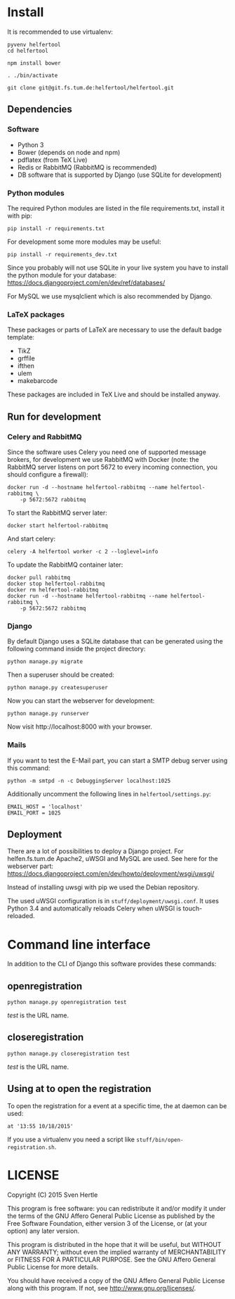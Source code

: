 # Install

It is recommended to use virtualenv:

    pyvenv helfertool
    cd helfertool

    npm install bower

    . ./bin/activate

    git clone git@git.fs.tum.de:helfertool/helfertool.git

## Dependencies

### Software

 * Python 3
 * Bower (depends on node and npm)
 * pdflatex (from TeX Live)
 * Redis or RabbitMQ (RabbitMQ is recommended)
 * DB software that is supported by Django (use SQLite for development)

### Python modules

The required Python modules are listed in the file requirements.txt, install
it with pip:

    pip install -r requirements.txt

For development some more modules may be useful:

    pip install -r requirements_dev.txt

Since you probably will not use SQLite in your live system you have to install
the python module for your database:
https://docs.djangoproject.com/en/dev/ref/databases/

For MySQL we use mysqlclient which is also recommended by Django.

### LaTeX packages

These packages or parts of LaTeX are necessary to use the default badge
template:

 * TikZ
 * grffile
 * ifthen
 * ulem
 * makebarcode

These packages are included in TeX Live and should be installed anyway.

## Run for development

### Celery and RabbitMQ

Since the software uses Celery you need one of supported message brokers, for
development we use RabbitMQ with Docker (note: the RabbitMQ server listens on
port 5672 to every incoming connection, you should configure a firewall):

    docker run -d --hostname helfertool-rabbitmq --name helfertool-rabbitmq \
        -p 5672:5672 rabbitmq

To start the RabbitMQ server later:

    docker start helfertool-rabbitmq

And start celery:

    celery -A helfertool worker -c 2 --loglevel=info

To update the RabbitMQ container later:

    docker pull rabbitmq
    docker stop helfertool-rabbitmq
    docker rm helfertool-rabbitmq
    docker run -d --hostname helfertool-rabbitmq --name helfertool-rabbitmq \
        -p 5672:5672 rabbitmq


### Django

By default Django uses a SQLite database that can be generated using the
following command inside the project directory:

    python manage.py migrate

Then a superuser should be created:

    python manage.py createsuperuser

Now you can start the webserver for development:

    python manage.py runserver

Now visit http://localhost:8000 with your browser.

### Mails

If you want to test the E-Mail part, you can start a SMTP debug server using
this command:

    python -m smtpd -n -c DebuggingServer localhost:1025

Additionally uncomment the following lines in `helfertool/settings.py`:

    EMAIL_HOST = 'localhost'
    EMAIL_PORT = 1025

## Deployment

There are a lot of possibilities to deploy a Django project. For
helfen.fs.tum.de Apache2, uWSGI and MySQL are used. See here for the webserver
part: https://docs.djangoproject.com/en/dev/howto/deployment/wsgi/uwsgi/

Instead of installing uwsgi with pip we used the Debian repository.

The used uWSGI configuration is in `stuff/deployment/uwsgi.conf`. It uses
Python 3.4 and automatically reloads Celery when uWSGI is touch-reloaded.


# Command line interface

In addition to the CLI of Django this software provides these commands:

## openregistration

    python manage.py openregistration test

*test* is the URL name.

## closeregistration

    python manage.py closeregistration test

*test* is the URL name.

## Using at to open the registration

To open the registration for a event at a specific time, the at daemon can be
used:

    at '13:55 10/18/2015'

If you use a virtualenv you need a script like `stuff/bin/open-registration.sh`.

# LICENSE

Copyright (C) 2015  Sven Hertle

This program is free software: you can redistribute it and/or modify
it under the terms of the GNU Affero General Public License as
published by the Free Software Foundation, either version 3 of the
License, or (at your option) any later version.

This program is distributed in the hope that it will be useful,
but WITHOUT ANY WARRANTY; without even the implied warranty of
MERCHANTABILITY or FITNESS FOR A PARTICULAR PURPOSE.  See the
GNU Affero General Public License for more details.

You should have received a copy of the GNU Affero General Public License
along with this program.  If not, see <http://www.gnu.org/licenses/>.
